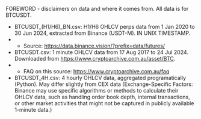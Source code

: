 FOREWORD - disclaimers on data and where it comes from. All data is for BTCUSDT.
- BTCUSDT_(H1/H6)_BN.csv: H1/H6 OHLCV perps data from 1 Jan 2020 to 30 Jun 2024, extracted from Binance (USDT-M). IN UNIX TIMESTAMP.
- - Source: https://data.binance.vision/?prefix=data/futures/
- BTCUSDT.csv: 1 minute OHLCV data from 17 Aug 2017 to 24 Jul 2024. Downloaded from https://www.cryptoarchive.com.au/asset/BTC.
- - FAQ on this source: https://www.cryptoarchive.com.au/faq
- BTCUSDT_4H.csv: 4 hourly OHLCV data, aggregated programatically (Python). May differ slightly from CEX data (Exchange-Specific Factors: Binance may use specific algorithms or methods to calculate their OHLCV data, such as handling order book depth, internal transactions, or other market activities that might not be captured in publicly available 1-minute data.)
